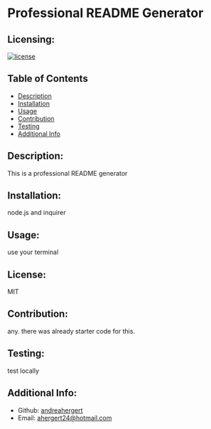 # Professional README Generator

## Licensing:
[![license](https://img.shields.io/badge/license-MIT-blue)](https://shields.io)

## Table of Contents 
- [Description](#description)
- [Installation](#installation)
- [Usage](#usage)
- [Contribution](#contribution)
- [Testing](#testing)
- [Additional Info](#additional-info)

## Description:
This is a professional README generator

## Installation:
node.js and inquirer

## Usage:
use your terminal

## License:
MIT

## Contribution:
any.  there was already starter code for this.

## Testing:
test locally

## Additional Info:
- Github: [andreahergert](https://github.com/andreahergert)
- Email: ahergert24@hotmail.com 